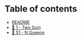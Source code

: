 # Table of contents

* [README](README.md)
* [🍔 1 - Two Sum](1-two-sum.md)
* [🥘 51 - N Queens](51-n-queens.md)
